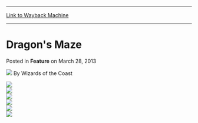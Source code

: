 
---
[Link to Wayback Machine](https://web.archive.org/web/20211129084703/https://magic.wizards.com/en/articles/archive/feature/dragons-maze-2013-03-28)

[_metadata_:wayback_url]:- "https://magic.wizards.com/en/articles/archive/feature/dragons-maze-2013-03-28"
[_metadata_:wayback_raw_url]:- "https://web.archive.org/web/20211129084703id_/https://magic.wizards.com/en/articles/archive/feature/dragons-maze-2013-03-28"
[_metadata_:wayback_capture_timestamp]:- "2021-11-29 08:47:03+00:00"
[_metadata_:generator]:- "Drupal 7 (http://drupal.org)"
---


Dragon's Maze
=============



 Posted in **Feature**
 on March 28, 2013 






![](https://media.magic.wizards.com/styles/auth_small/public/images/person/wizards_author.jpg)
By Wizards of the Coast














 [![](https://media.magic.wizards.com/image_legacy_migration/images/magic/tcg/products/dgm/EN_DGMFrontPage_FNM_EventButton_Static.png)](http://archive.wizards.com/Magic/TCG/Events.aspx?x=events/magic/fnm)  
[![](https://media.magic.wizards.com/image_legacy_migration/images/magic/tcg/products/dgm/EN_DGMFrontPage_CIGButton01_Static.png)](/en/node/696481)  
 [![](https://media.magic.wizards.com/image_legacy_migration/images/magic/tcg/products/dgm/EN_DGMFrontPage_ProductInfoButton02_Static.png)](/en/node/696531)  
 [![](https://media.magic.wizards.com/image_legacy_migration/images/magic/tcg/products/dgm/EN_DGMFrontPage_GuildsComButton03_Static.png)](/en/node/640376)  
 [![](https://media.magic.wizards.com/image_legacy_migration/images/magic/tcg/products/dgm/EN_DGMFrontPage_CardSetsButton04_Static.png)](http://archive.wizards.com/magic/TCG/Article.aspx?x=mtg/tcg/products/allproducts)  
 [![](https://media.magic.wizards.com/image_legacy_migration/images/magic/tcg/products/dgm/EN_DGMFrontPage_GuildT05_Static.png)](http://archive.wizards.com/Magic/Magazine/Article.aspx?x=magic/store.aspx)








